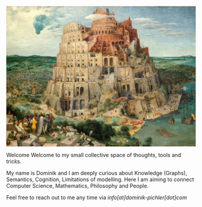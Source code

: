 
<img src="_imgs/babel_bro.jpg" alt="Centered Image" style="display: block; margin-left: auto; margin-right: auto;" />

Welcome Welcome to my small collective space of thoughts, tools and tricks. 

My name is Dominik and I am deeply curious about Knowledge (Graphs), Semantics, Cognition, Limitations of modelling. Here I am aiming to connect Computer Science, Mathematics, Philosophy and People.

Feel free to reach out to me any time via *info[at]dominik-pichler[dot]com*


